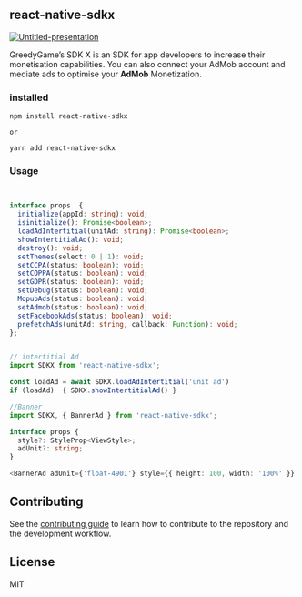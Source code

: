 ## react-native-sdkx
<a href="https://ibb.co/6nVTVYb"><img src="https://i.ibb.co/4m9X9WM/Untitled-presentation.png" alt="Untitled-presentation" border="0"></a>

GreedyGame’s SDK X is an SDK for app developers to increase their monetisation capabilities. You can also connect your AdMob account and mediate ads to optimise your **AdMob** Monetization.

### installed
```shell script
npm install react-native-sdkx

or

yarn add react-native-sdkx
```


### Usage

```typescript


interface props  {
  initialize(appId: string): void;
  isinitialize(): Promise<boolean>;
  loadAdIntertitial(unitAd: string): Promise<boolean>;
  showIntertitialAd(): void;
  destroy(): void;
  setThemes(select: 0 | 1): void;
  setCCPA(status: boolean): void;
  setCOPPA(status: boolean): void;
  setGDPR(status: boolean): void;
  setDebug(status: boolean): void;
  MopubAds(status: boolean): void;
  setAdmob(status: boolean): void;
  setFacebookAds(status: boolean): void;
  prefetchAds(unitAd: string, callback: Function): void;
};
```

```typescript

// intertitial Ad
import SDKX from 'react-native-sdkx';

const loadAd = await SDKX.loadAdIntertitial('unit ad')
if (loadAd)  { SDKX.showIntertitialAd() }

```

```typescript jsx
//Banner
import SDKX, { BannerAd } from 'react-native-sdkx';

interface props {
  style?: StyleProp<ViewStyle>;
  adUnit?: string;
}

<BannerAd adUnit={'float-4901'} style={{ height: 100, width: '100%' }} />

```

## Contributing

See the [contributing guide](CONTRIBUTING.md) to learn how to contribute to the repository and the development workflow.

## License

MIT
